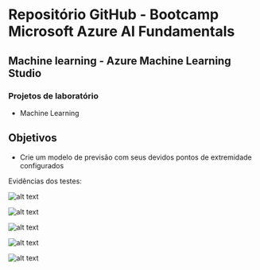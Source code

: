 # Repositório GitHub - Bootcamp Microsoft Azure AI Fundamentals

## Machine learning - Azure Machine Learning Studio

### Projetos de laboratório

- Machine Learning

## Objetivos

- Crie um modelo de previsão com seus devidos pontos de extremidade configurados

Evidências dos testes:

![alt text](image-1.png)

![alt text](image-2.png)

![alt text](image-3.png)

![alt text](image-4.png)

![alt text](image-5.png)
